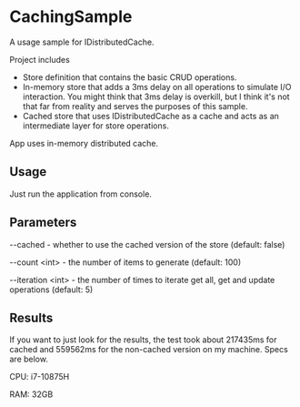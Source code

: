 ﻿# CachingSample

A usage sample for IDistributedCache. 

Project includes
- Store definition that contains the basic CRUD operations. 
- In-memory store that adds a 3ms delay on all operations to simulate I/O interaction. You might think that 3ms delay is overkill, but I think it's not that far from reality and serves the purposes of this sample.
- Cached store that uses IDistributedCache as a cache and acts as an intermediate layer for store operations.

App uses in-memory distributed cache.

## Usage

Just run the application from console.

## Parameters
--cached - whether to use the cached version of the store (default: false)

--count \<int\> - the number of items to generate (default: 100)

--iteration \<int\> - the number of times to iterate get all, get and update operations (default: 5)

## Results

If you want to just look for the results, the test took about 217435ms for cached and 559562ms for the non-cached version on my machine. Specs are below.

CPU: i7-10875H

RAM: 32GB